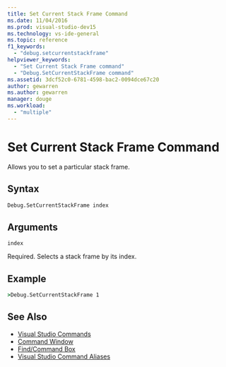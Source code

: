 ```yaml
---
title: Set Current Stack Frame Command
ms.date: 11/04/2016
ms.prod: visual-studio-dev15
ms.technology: vs-ide-general
ms.topic: reference
f1_keywords:
  - "debug.setcurrentstackframe"
helpviewer_keywords:
  - "Set Current Stack Frame command"
  - "Debug.SetCurrentStackFrame command"
ms.assetid: 3dcf52c0-6781-4598-bac2-0094dce67c20
author: gewarren
ms.author: gewarren
manager: douge
ms.workload:
  - "multiple"
---
```

# Set Current Stack Frame Command
Allows you to set a particular stack frame.

## Syntax

```cmd
Debug.SetCurrentStackFrame index
```

## Arguments
 `index`

 Required. Selects a stack frame by its index.

## Example

```cmd
>Debug.SetCurrentStackFrame 1
```

## See Also

- [Visual Studio Commands](../../ide/reference/visual-studio-commands.md)
- [Command Window](../../ide/reference/command-window.md)
- [Find/Command Box](../../ide/find-command-box.md)
- [Visual Studio Command Aliases](../../ide/reference/visual-studio-command-aliases.md)